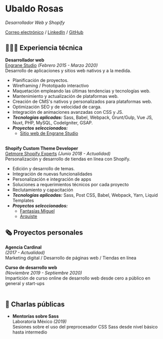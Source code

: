 # Ubaldo Rosas

_Desarrollador Web y Shopify_<br>

[Correo electrónico](mailto:contacto@ubaldorosas.com) / [LinkedIn](https://www.linkedin.com/in/ubaldo-rosas/) / [GitHub](https://github.com/UbaldoRosas)


## 👨🏽‍💻 Experiencia técnica

**Desarrollador web** <br>[Engrane Studio](https://engranestudio.com/) _(Febrero 2015 - Marzo 2020)_ <br>
Desarrollo de aplicaciones y sitios web nativos y a la medida.
  - Planificación de proyectos.
  - Wireframing / Prototipado interactivo
  - Maquetación empleando las últimas tendencias y tecnologías web.
  - Mantenimiento y actualización de plataformas web.
  - Creación de CMS's nativos y personalizados para plataformas web.
  - Optimización SEO y de velocidad de carga.
  - Integración de animaciones avanzadas con CSS y JS.
  - **_Tecnologías aplicadas:_** Sass, Babel, Webpack, Grunt/Gulp, Vue JS, Nuxt, PHP, MySQL, CodeIgniter, GSAP.
  - **_Proyectos seleccionados:_**
    - [Sitio web de Engrane Studio](https://engranestudio.com)
<br><br>

**Shopify Custom Theme Developer** <br>[Getmore Shopify Experts](https://getmore.mx/) _(Junio 2018 - Actualidad)_ <br>
Personalización y desarrollo de tiendas en línea con Shopify.
  - Edición y desarrollo de temas.
  - Integración de nuevas funcionalidades
  - Personalización e integración de apps
  - Soluciones a requerimientos técnicos por cada proyecto
  - Reclutamiento y capacitación 
  - **_Tecnologías aplicadas:_** Sass, Post CSS, Babel, Webpack, Yarn, Liquid Templates
  - **_Proyectos seleccionados:_**
    - [Fantasías Miguel](https://tienda.fantasiasmiguel.com)
    - [Arquiste](https://arquiste.com/)
    
## 🗞 Proyectos personales

**Agencia Cardinal** <br>_(2017 - Actualidad)_ <br>
Marketing digital / Desarrollo de páginas web / Tiendas en línea

**Curso de desarrollo web** <br>_(Noviembre 2019 - Septiembre 2020)_ <br>
Impartición de curso online de desarrollo web desde cero a público en general y start-ups
<br><br>

## 🎤 Charlas públicas
 
- **Mentorías sobre Sass** <br>Laboratoria México _(2019)_<br>
Sesiones sobre el uso del preprocesador CSS Sass desde nivel básico hasta intermedio
<br>
